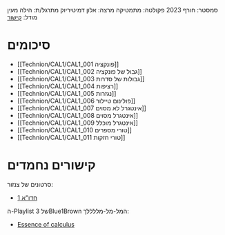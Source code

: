 סמסטר: חורף 2023
פקולטה: מתמטיקה
מרצה: אלון דמיטיריוק
מתרגל/ת: הילה מעין
מודל: [קישור](https://moodle2223.technion.ac.il/course/view.php?id=420)

# סיכומים
- [[Technion/CAL1/CAL1_001 פונקציה]]
- [[Technion/CAL1/CAL1_002 גבול של פונקציה]]
- [[Technion/CAL1/CAL1_003 גבולות של סדרות]]
- [[Technion/CAL1/CAL1_004 רציפות]]
- [[Technion/CAL1/CAL1_005 נגזרות]]
- [[Technion/CAL1/CAL1_006 פולינום טיילור]]
- [[Technion/CAL1/CAL1_007 אינטגרל לא מסוים]]
- [[Technion/CAL1/CAL1_008 אינטגרל מסוים]]
- [[Technion/CAL1/CAL1_009 אינטגרל מוכלל]]
- [[Technion/CAL1/CAL1_010 טורי מספרים]]
- [[Technion/CAL1/CAL1_011 טורי חזקות]]

# קישורים נחמדים

סרטונים של צנזור:
- [חדו"א 1](https://youtube.com/playlist?list=PL_UuaqZLiGeSWE57FPod7eCu2veCdZtSK)

ה-Playlist של 3Blue1Brown המל-מל-מללללך:
- [Essence of calculus](https://www.youtube.com/playlist?list=PLZHQObOWTQDMsr9K-rj53DwVRMYO3t5Yr)

